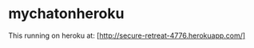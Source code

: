 mychatonheroku
==============


This running on heroku at: [http://secure-retreat-4776.herokuapp.com/]
